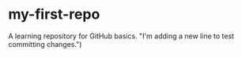# my-first-repo
A learning repository for GitHub basics.
 "I'm adding a new line to test committing changes.")